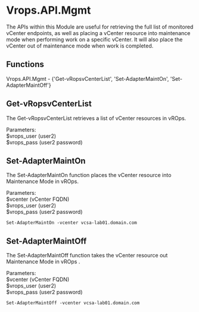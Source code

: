 Vrops.API.Mgmt
==============

The APIs within this Module are useful for retrieving the full list of monitored vCenter endpoints, as well as placing a vCenter resource into maintenance mode when performing work on a specific vCenter. It will also place the vCenter out of maintenance mode when work is completed.

Functions
---------------------------
Vrops.API.Mgmt - {'Get-vRopsvCenterList', 'Set-AdapterMaintOn', 'Set-AdapterMaintOff'}


Get-vRopsvCenterList
---------------------------
The Get-vRopsvCenterList retrieves a list of vCenter resources in vROps.

<p>Parameters:<br>
$vrops_user (user2)<br>
$vrops_pass (user2 password)</p>


Set-AdapterMaintOn
---------------------------
The Set-AdapterMaintOn function places the vCenter resource into Maintenance Mode in vROps.

<p>Parameters:<br>
$vcenter (vCenter FQDN)<br>
$vrops_user (user2)<br>
$vrops_pass (user2 password)</p>

```
Set-AdapterMaintOn -vcenter vcsa-lab01.domain.com
```

Set-AdapterMaintOff
---------------------------
The Set-AdapterMaintOff function takes the vCenter resource out Maintenance Mode in vROps .

<p>Parameters:<br>
$vcenter (vCenter FQDN)<br>
$vrops_user (user2)<br>
$vrops_pass (user2 password)</p>

```
Set-AdapterMaintOff -vcenter vcsa-lab01.domain.com
```